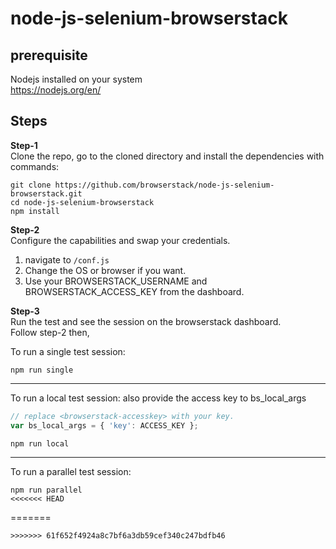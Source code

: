 # node-js-selenium-browserstack

## prerequisite
Nodejs installed on your system <br>
https://nodejs.org/en/

## Steps
<b>Step-1</b><br>
Clone the repo, go to the cloned directory and install the dependencies with commands: <br/>
```
git clone https://github.com/browserstack/node-js-selenium-browserstack.git
cd node-js-selenium-browserstack
npm install 
```

<b>Step-2</b><br>
Configure the capabilities and swap your credentials. <br/>
1. navigate to  `/conf.js`
2. Change the OS or browser if you want.
3. Use your BROWSERSTACK_USERNAME and BROWSERSTACK_ACCESS_KEY from the dashboard.

<b>Step-3</b><br>
Run the test and see the session on the browserstack dashboard. <br/>
Follow step-2 then,

To run a single test session:
``` 
npm run single
```
---
To run a local test session:
also provide the access key to bs_local_args
```javascript
// replace <browserstack-accesskey> with your key.
var bs_local_args = { 'key': ACCESS_KEY };
```

``` 
npm run local
```
---
To run a parallel test session:
``` 
npm run parallel
<<<<<<< HEAD
```
=======
```
>>>>>>> 61f652f4924a8c7bf6a3db59cef340c247bdfb46
